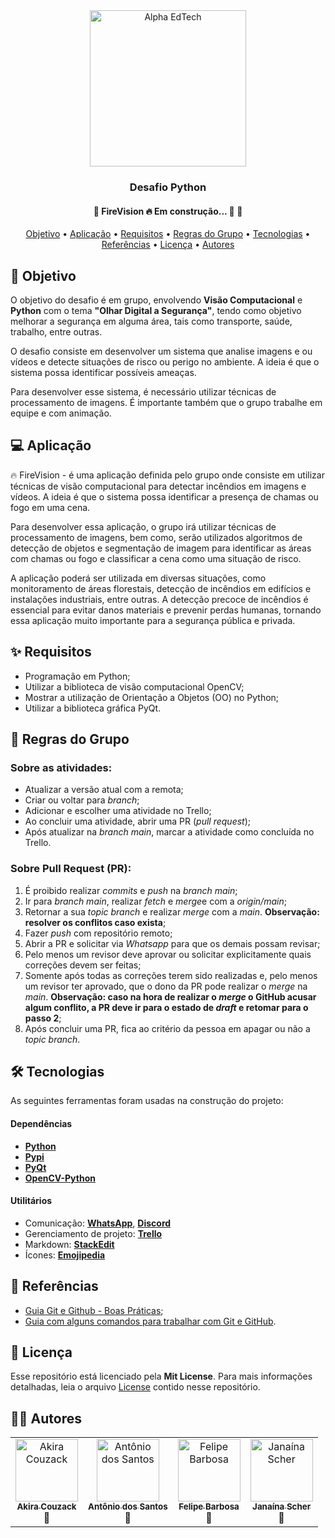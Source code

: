<div  align="center">
	<a  href="https://www.alphaedtech.org.br/">
	<img  src="https://user-images.githubusercontent.com/79182711/187928980-1c1c834c-d92c-4565-b7b6-9cf5b644873e.png"  alt="Alpha EdTech"  title="Alpha EdTech"  width="250" />
	</a>
	<h3>
		Desafio Python
	</h3>
	<h4>
		🚧 FireVision 🔥 Em construção... 🚀 🚧
   </h4>
</div>

<p align="center">
	<a href="#-objetivo">Objetivo</a> •
	<a href="#-aplicação">Aplicação</a> •
	<a href="#-requisitos">Requisitos</a> •
	<a href="#-regras-do-grupo">Regras do Grupo</a> •
	<a href="#-tecnologias">Tecnologias</a> •
	<a href="#-referências">Referências</a> •
	<a href="#-licença">Licença</a> •
	<a href="#autores">Autores</a>
</p>

## 🧐 Objetivo 

O objetivo do desafio é em grupo, envolvendo **Visão Computacional** e **Python** com o tema **"Olhar Digital a Segurança"**, tendo como objetivo melhorar a segurança em alguma área, tais como transporte, saúde, trabalho, entre outras.

O desafio consiste em desenvolver um sistema que analise imagens e ou vídeos e detecte situações de risco ou perigo no ambiente. A ideia é que o sistema possa identificar possíveis ameaças.

Para desenvolver esse sistema, é necessário utilizar técnicas de processamento de imagens. É importante também que o grupo trabalhe em equipe e com animação.

## 💻 Aplicação

🔥 FireVision - é uma aplicação definida pelo grupo onde consiste em utilizar técnicas de visão computacional para detectar incêndios em imagens e vídeos. A ideia é que o sistema possa identificar a presença de chamas ou fogo em uma cena.

Para desenvolver essa aplicação, o grupo irá utilizar técnicas de processamento de imagens, bem como, serão utilizados algoritmos de detecção de objetos e segmentação de imagem para identificar as áreas com chamas ou fogo e classificar a cena como uma situação de risco.

A aplicação poderá ser utilizada em diversas situações, como monitoramento de áreas florestais, detecção de incêndios em edifícios e instalações industriais, entre outras. A detecção precoce de incêndios é essencial para evitar danos materiais e prevenir perdas humanas, tornando essa aplicação muito importante para a segurança pública e privada.

## ✨ Requisitos

-   Programação em Python;
-   Utilizar a biblioteca de visão computacional OpenCV;
-   Mostrar a utilização de Orientação a Objetos (OO) no Python;
-   Utilizar a biblioteca gráfica PyQt.

## 📌 Regras do Grupo

### Sobre as atividades:
- Atualizar a versão atual com a remota;
- Criar ou voltar para *branch*;
- Adicionar e escolher uma atividade no Trello;
- Ao concluir uma atividade, abrir uma PR (*pull request*);
- Após atualizar na *branch main*, marcar a atividade como concluída no Trello.

### Sobre Pull Request (PR):
1. É proibido realizar *commits* e *push* na *branch main*;
2. Ir para *branch main*, realizar *fetch* e *merge*e com a  *origin/main*;
3. Retornar a sua *topic branch* e realizar *merge* com a *main*. **Observação: resolver os conflitos caso exista**;
4. Fazer *push* com repositório remoto;
5. Abrir a PR e solicitar via *Whatsapp* para que os demais possam revisar;
6. Pelo menos um revisor deve aprovar ou solicitar explicitamente quais correções devem ser feitas;
7. Somente após todas as correções terem sido realizadas e, pelo menos um revisor ter aprovado, que o dono da PR pode realizar o *merge* na *main*.
**Observação: caso na hora de realizar o *merge* o GitHub acusar algum conflito, a PR deve ir para o estado de *draft* e retomar para o passo 2**;
8. Após concluir uma PR, fica ao critério da pessoa em apagar ou não a *topic branch*.

## 🛠 Tecnologias

As seguintes ferramentas foram usadas na construção do projeto:

#### **Dependências**

- **[Python](https://docs.python.org/pt-br/3/tutorial/index.html)**
- **[Pypi](https://pypi.org/)**
- **[PyQt](https://doc.qt.io/qtforpython-5/contents.html)**
- **[OpenCV-Python](https://docs.opencv.org/4.x/d6/d00/tutorial_py_root.html)**

#### **Utilitários**

- Comunicação: **[WhatsApp](https://www.whatsapp.com/?lang=pt_br)**, **[Discord](https://discord.com/)**
- Gerenciamento de projeto: **[Trello](https://trello.com/pt-BR)**
- Markdown: **[StackEdit](https://stackedit.io/)**
- Ícones: **[Emojipedia](https://emojipedia.org/)**

## 🔗 Referências

- [Guia Git e Github - Boas Práticas](https://diegocoliveira.github.io/equipe10-dev-html/index.html);
- [Guia com alguns comandos para trabalhar com Git e GitHub](https://github.com/janascher/guia-git-github).

##  📝 Licença

Esse repositório está licenciado pela **Mit License**. Para mais informações detalhadas, leia o arquivo [License](https://github.com/janascher/desafio-python-firevision/blob/main/LICENSE) contido nesse repositório.

## 👨‍💻 Autores

<table align="center">
	<tr>
		<td align="center">
			<a href="https://github.com/akirack"><img src="https://avatars.githubusercontent.com/u/20827995?v=4" width="100px;" alt="Akira Couzack"/><br /><sub><b>Akira Couzack</b></sub></a>	<br />🚀<br />
		</td>
		<td align="center">
			<a href="https://github.com/antoniofco22"><img src="https://avatars.githubusercontent.com/u/103600179?v=4" width="100px;" alt="Antônio dos Santos"/><br /><sub><b>Antônio dos Santos</b></sub></a>	<br />🚀<br />
		<td align="center">
			<a href="https://github.com/FelipeBarbosa019"><img src="https://avatars.githubusercontent.com/u/103645976?v=4" width="100px;" alt="Felipe Barbosa"/><br /><sub><b>Felipe Barbosa</b></sub></a>	<br />🚀<br />
		</td>
		</td>
	<td align="center">
			<a href="https://github.com/janascher"><img src="https://avatars.githubusercontent.com/u/79182711?v=4" width="100px;" alt="Janaína Scher"/><br /><sub><b>Janaína Scher</b></sub></a>	<br />🚀<br />
		</td>			
	</tr>
</table>
